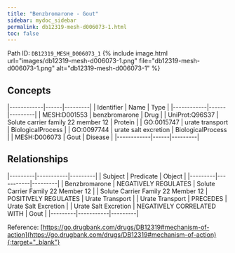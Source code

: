 ```yaml
---
title: "Benzbromarone - Gout"
sidebar: mydoc_sidebar
permalink: db12319-mesh-d006073-1.html
toc: false 
---
```



Path ID: `DB12319_MESH_D006073_1`
{% include image.html url="images/db12319-mesh-d006073-1.png" file="db12319-mesh-d006073-1.png" alt="db12319-mesh-d006073-1" %}

## Concepts

|------------|------|---------|
| Identifier | Name | Type    |
|------------|------|---------|
| MESH:D001553 | benzbromarone | Drug |
| UniProt:Q96S37 | Solute carrier family 22 member 12 | Protein |
| GO:0015747 | urate transport | BiologicalProcess |
| GO:0097744 | urate salt excretion | BiologicalProcess |
| MESH:D006073 | Gout | Disease |
|------------|------|---------|

## Relationships

|---------|-----------|---------|
| Subject | Predicate | Object  |
|---------|-----------|---------|
| Benzbromarone | NEGATIVELY REGULATES | Solute Carrier Family 22 Member 12 |
| Solute Carrier Family 22 Member 12 | POSITIVELY REGULATES | Urate Transport |
| Urate Transport | PRECEDES | Urate Salt Excretion |
| Urate Salt Excretion | NEGATIVELY CORRELATED WITH | Gout |
|---------|-----------|---------|

Reference: [https://go.drugbank.com/drugs/DB12319#mechanism-of-action](https://go.drugbank.com/drugs/DB12319#mechanism-of-action){:target="_blank"}